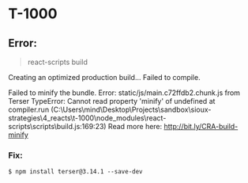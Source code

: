 # T-1000


## Error:

> react-scripts build

Creating an optimized production build...
Failed to compile.

Failed to minify the bundle. Error: static/js/main.c72ffdb2.chunk.js from Terser
TypeError: Cannot read property 'minify' of undefined
    at compiler.run (C:\Users\mind\Desktop\Projects\sandbox\sioux-strategies\4_reacts\t-1000\node_modules\react-scripts\scripts\build.js:169:23)
    Read more here: http://bit.ly/CRA-build-minify

### Fix: 
`$ npm install terser@3.14.1 --save-dev`

